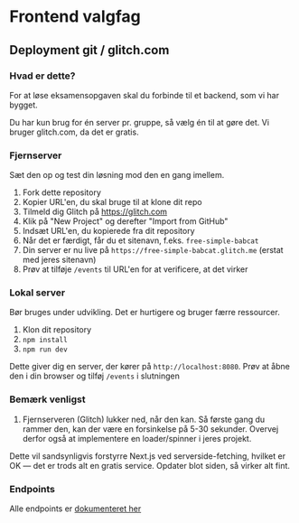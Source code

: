 # Frontend valgfag

## Deployment git / glitch.com

### Hvad er dette?

For at løse eksamensopgaven skal du forbinde til et backend, som vi har bygget.

Du har kun brug for én server pr. gruppe, så vælg én til at gøre det. Vi bruger glitch.com, da det er gratis.

### Fjernserver

Sæt den op og test din løsning mod den en gang imellem.

1. Fork dette repository
2. Kopier URL'en, du skal bruge til at klone dit repo
3. Tilmeld dig Glitch på https://glitch.com
4. Klik på "New Project" og derefter "Import from GitHub"
5. Indsæt URL'en, du kopierede fra dit repository
6. Når det er færdigt, får du et sitenavn, f.eks. `free-simple-babcat`
7. Din server er nu live på `https://free-simple-babcat.glitch.me` (erstat med jeres sitenavn)
8. Prøv at tilføje `/events` til URL'en for at verificere, at det virker

### Lokal server

Bør bruges under udvikling. Det er hurtigere og bruger færre ressourcer.

1. Klon dit repository
2. `npm install`
3. `npm run dev`

Dette giver dig en server, der kører på `http://localhost:8080`. Prøv at åbne den i din browser og tilføj `/events` i slutningen

### Bemærk venligst

1. Fjernserveren (Glitch) lukker ned, når den kan. Så første gang du rammer den, kan der være en forsinkelse på 5-30 sekunder. Overvej derfor også at implementere en loader/spinner i jeres projekt.

Dette vil sandsynligvis forstyrre Next.js ved serverside-fetching, hvilket er OK — det er trods alt en gratis service. Opdater blot siden, så virker alt fint.

### Endpoints

Alle endpoints er [dokumenteret her](https://daviatkea.github.io/API/)
